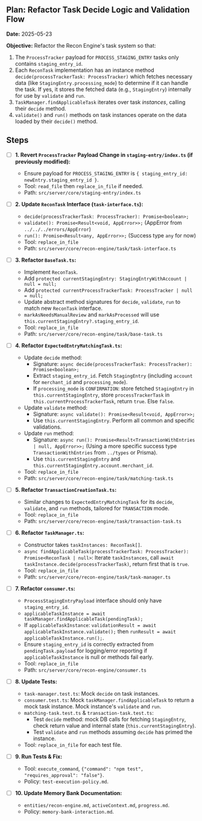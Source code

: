## Plan: Refactor Task Decide Logic and Validation Flow

**Date:** 2025-05-23

**Objective:** Refactor the Recon Engine's task system so that:
1. The `ProcessTracker` payload for `PROCESS_STAGING_ENTRY` tasks only contains `staging_entry_id`.
2. Each `ReconTask` implementation has an instance method `decide(processTrackerTask: ProcessTracker)` which fetches necessary data (like `StagingEntry.processing_mode`) to determine if it can handle the task. If yes, it stores the fetched data (e.g., `StagingEntry`) internally for use by `validate` and `run`.
3. `TaskManager.findApplicableTask` iterates over task *instances*, calling their `decide` method.
4. `validate()` and `run()` methods on task instances operate on the data loaded by their `decide()` method.

## Steps

- [ ] **1. Revert `ProcessTracker` Payload Change in `staging-entry/index.ts` (if previously modified):**
    - Ensure payload for `PROCESS_STAGING_ENTRY` is `{ staging_entry_id: newEntry.staging_entry_id }`.
    - Tool: `read_file` then `replace_in_file` if needed.
    - Path: `src/server/core/staging-entry/index.ts`

- [ ] **2. Update `ReconTask` Interface (`task-interface.ts`):**
    - `decide(processTrackerTask: ProcessTracker): Promise<boolean>;`
    - `validate(): Promise<Result<void, AppError>>;` (AppError from `../../../errors/AppError`)
    - `run(): Promise<Result<any, AppError>>;` (Success type `any` for now)
    - Tool: `replace_in_file`
    - Path: `src/server/core/recon-engine/task/task-interface.ts`

- [ ] **3. Refactor `BaseTask.ts`:**
    - Implement `ReconTask`.
    - Add `protected currentStagingEntry: StagingEntryWithAccount | null = null;`
    - Add `protected currentProcessTrackerTask: ProcessTracker | null = null;`
    - Update abstract method signatures for `decide`, `validate`, `run` to match new `ReconTask` interface.
    - `markAsNeedsManualReview` and `markAsProcessed` will use `this.currentStagingEntry?.staging_entry_id`.
    - Tool: `replace_in_file`
    - Path: `src/server/core/recon-engine/task/base-task.ts`

- [ ] **4. Refactor `ExpectedEntryMatchingTask.ts`:**
    - Update `decide` method:
        - Signature: `async decide(processTrackerTask: ProcessTracker): Promise<boolean>;`
        - Extract `staging_entry_id`. Fetch `StagingEntry` (including `account` for `merchant_id` and `processing_mode`).
        - If `processing_mode` is `CONFIRMATION`: store fetched `StagingEntry` in `this.currentStagingEntry`, store `processTrackerTask` in `this.currentProcessTrackerTask`, return `true`. Else `false`.
    - Update `validate` method:
        - Signature: `async validate(): Promise<Result<void, AppError>>;`
        - Use `this.currentStagingEntry`. Perform all common and specific validations.
    - Update `run` method:
        - Signature: `async run(): Promise<Result<TransactionWithEntries | null, AppError>>;` (Using a more specific success type `TransactionWithEntries` from `../types` or Prisma).
        - Use `this.currentStagingEntry` and `this.currentStagingEntry.account.merchant_id`.
    - Tool: `replace_in_file`
    - Path: `src/server/core/recon-engine/task/matching-task.ts`

- [ ] **5. Refactor `TransactionCreationTask.ts`:**
    - Similar changes to `ExpectedEntryMatchingTask` for its `decide`, `validate`, and `run` methods, tailored for `TRANSACTION` mode.
    - Tool: `replace_in_file`
    - Path: `src/server/core/recon-engine/task/transaction-task.ts`

- [ ] **6. Refactor `TaskManager.ts`:**
    - Constructor takes `taskInstances: ReconTask[]`.
    - `async findApplicableTask(processTrackerTask: ProcessTracker): Promise<ReconTask | null>`: Iterate `taskInstances`, call `await taskInstance.decide(processTrackerTask)`, return first that is `true`.
    - Tool: `replace_in_file`
    - Path: `src/server/core/recon-engine/task/task-manager.ts`

- [ ] **7. Refactor `consumer.ts`:**
    - `ProcessStagingEntryPayload` interface should only have `staging_entry_id`.
    - `applicableTaskInstance = await taskManager.findApplicableTask(pendingTask);`
    - If `applicableTaskInstance`: `validationResult = await applicableTaskInstance.validate();` then `runResult = await applicableTaskInstance.run();`.
    - Ensure `staging_entry_id` is correctly extracted from `pendingTask.payload` for logging/error reporting if `applicableTaskInstance` is null or methods fail early.
    - Tool: `replace_in_file`
    - Path: `src/server/core/recon-engine/consumer.ts`

- [ ] **8. Update Tests:**
    - `task-manager.test.ts`: Mock `decide` on task instances.
    - `consumer.test.ts`: Mock `taskManager.findApplicableTask` to return a mock task instance. Mock instance's `validate` and `run`.
    - `matching-task.test.ts` & `transaction-task.test.ts`:
        - Test `decide` method: mock DB calls for fetching `StagingEntry`, check return value and internal state (`this.currentStagingEntry`).
        - Test `validate` and `run` methods assuming `decide` has primed the instance.
    - Tool: `replace_in_file` for each test file.

- [ ] **9. Run Tests & Fix:**
    - Tool: `execute_command`, `{"command": "npm test", "requires_approval": "false"}`.
    - Policy: `test-execution-policy.md`.

- [ ] **10. Update Memory Bank Documentation:**
    - `entities/recon-engine.md`, `activeContext.md`, `progress.md`.
    - Policy: `memory-bank-interaction.md`.

<!--
{
  "planName": "2025-05-23-refactor-task-decide-logic",
  "plan": [
    { "id": 1, "description": "Revert/Confirm ProcessTracker payload in staging-entry/index.ts", "tool": "read_file", "args": {"path": "src/server/core/staging-entry/index.ts"}, "status": "pending" },
    { "id": 2, "description": "Update ReconTask interface", "tool": "replace_in_file", "args": {"path": "src/server/core/recon-engine/task/task-interface.ts", "diff": "TBD"}, "status": "pending" },
    { "id": 3, "description": "Refactor BaseTask.ts", "tool": "replace_in_file", "args": {"path": "src/server/core/recon-engine/task/base-task.ts", "diff": "TBD"}, "status": "pending" },
    { "id": 4, "description": "Refactor ExpectedEntryMatchingTask.ts", "tool": "replace_in_file", "args": {"path": "src/server/core/recon-engine/task/matching-task.ts", "diff": "TBD"}, "status": "pending" },
    { "id": 5, "description": "Refactor TransactionCreationTask.ts", "tool": "replace_in_file", "args": {"path": "src/server/core/recon-engine/task/transaction-task.ts", "diff": "TBD"}, "status": "pending" },
    { "id": 6, "description": "Refactor TaskManager.ts", "tool": "replace_in_file", "args": {"path": "src/server/core/recon-engine/task/task-manager.ts", "diff": "TBD"}, "status": "pending" },
    { "id": 7, "description": "Refactor consumer.ts", "tool": "replace_in_file", "args": {"path": "src/server/core/recon-engine/consumer.ts", "diff": "TBD"}, "status": "pending" },
    { "id": 8, "description": "Update tests (multiple files)", "tool": "replace_in_file", "args": {"path": "TBD_test_file.ts", "diff": "TBD"}, "status": "pending" },
    { "id": 9, "description": "Run tests and fix", "tool": "execute_command", "args": {"command": "npm test", "requires_approval": "false"}, "status": "pending" },
    { "id": 10, "description": "Update Memory Bank documentation", "tool": "replace_in_file", "args": {"path": "TBD_memory_bank_file.md", "diff": "TBD"}, "status": "pending" }
  ]
}
-->
